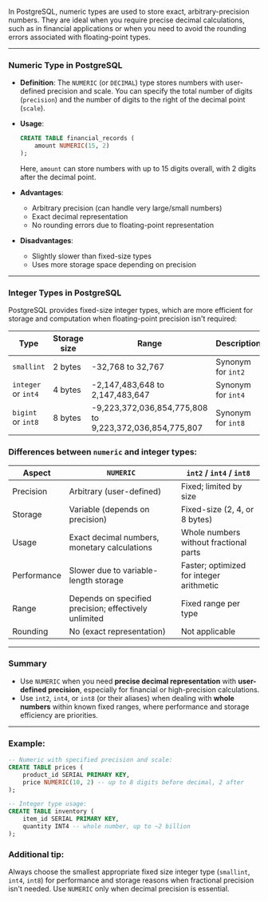 In PostgreSQL, numeric types are used to store exact, arbitrary-precision numbers. They are ideal when you require precise decimal calculations, such as in financial applications or when you need to avoid the rounding errors associated with floating-point types.

---

### Numeric Type in PostgreSQL

- **Definition**: The `NUMERIC` (or `DECIMAL`) type stores numbers with user-defined precision and scale. You can specify the total number of digits (`precision`) and the number of digits to the right of the decimal point (`scale`).

- **Usage**:
  ```sql
  CREATE TABLE financial_records (
      amount NUMERIC(15, 2)
  );
  ```
  Here, `amount` can store numbers with up to 15 digits overall, with 2 digits after the decimal point.

- **Advantages**:
  - Arbitrary precision (can handle very large/small numbers)
  - Exact decimal representation
  - No rounding errors due to floating-point representation

- **Disadvantages**:
  - Slightly slower than fixed-size types
  - Uses more storage space depending on precision

---

### Integer Types in PostgreSQL

PostgreSQL provides fixed-size integer types, which are more efficient for storage and computation when floating-point precision isn't required:

| Type   | Storage size | Range                                       | Description                         |
|---------|--------------|----------------------------------------------|-------------------------------------|
| `smallint` | 2 bytes    | -32,768 to 32,767                            | Synonym for `int2`                 |
| `integer` or `int4` | 4 bytes | -2,147,483,648 to 2,147,483,647            | Synonym for `int4`                 |
| `bigint` or `int8` | 8 bytes | -9,223,372,036,854,775,808 to 9,223,372,036,854,775,807 | Synonym for `int8`             |

### Differences between `numeric` and integer types:

| Aspect                    | `NUMERIC`                                                    | `int2` / `int4` / `int8`                           |
|---------------------------|--------------------------------------------------------------|---------------------------------------------------|
| Precision                 | Arbitrary (user-defined)                                    | Fixed; limited by size                            |
| Storage                   | Variable (depends on precision)                               | Fixed-size (2, 4, or 8 bytes)                    |
| Usage                     | Exact decimal numbers, monetary calculations                  | Whole numbers without fractional parts           |
| Performance               | Slower due to variable-length storage                        | Faster; optimized for integer arithmetic         |
| Range                     | Depends on specified precision; effectively unlimited       | Fixed range per type                              |
| Rounding                  | No (exact representation)                                      | Not applicable                                    |

---

### Summary
- Use `NUMERIC` when you need **precise decimal representation** with **user-defined precision**, especially for financial or high-precision calculations.
- Use `int2`, `int4`, or `int8` (or their aliases) when dealing with **whole numbers** within known fixed ranges, where performance and storage efficiency are priorities.

---

### Example:

```sql
-- Numeric with specified precision and scale:
CREATE TABLE prices (
    product_id SERIAL PRIMARY KEY,
    price NUMERIC(10, 2) -- up to 8 digits before decimal, 2 after
);

-- Integer type usage:
CREATE TABLE inventory (
    item_id SERIAL PRIMARY KEY,
    quantity INT4 -- whole number, up to ~2 billion
);
```

### Additional tip:
Always choose the smallest appropriate fixed size integer type (`smallint`, `int4`, `int8`) for performance and storage reasons when fractional precision isn't needed. Use `NUMERIC` only when decimal precision is essential.
